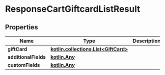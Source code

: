 
# ResponseCartGiftcardListResult

## Properties
| Name | Type | Description | Notes |
| ------------ | ------------- | ------------- | ------------- |
| **giftCard** | [**kotlin.collections.List&lt;GiftCard&gt;**](GiftCard.md) |  |  [optional] |
| **additionalFields** | [**kotlin.Any**](.md) |  |  [optional] |
| **customFields** | [**kotlin.Any**](.md) |  |  [optional] |



